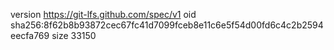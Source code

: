 version https://git-lfs.github.com/spec/v1
oid sha256:8f62b8b93872cec67fc41d7099fceb8e11c6e5f54d00fd6c4c2b2594eecfa769
size 33150
